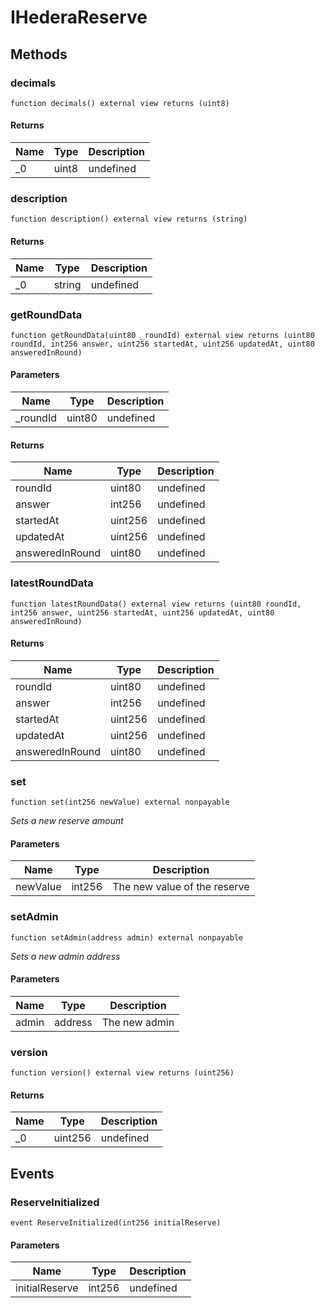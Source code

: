 # IHederaReserve









## Methods

### decimals

```solidity
function decimals() external view returns (uint8)
```






#### Returns

| Name | Type | Description |
|---|---|---|
| _0 | uint8 | undefined |

### description

```solidity
function description() external view returns (string)
```






#### Returns

| Name | Type | Description |
|---|---|---|
| _0 | string | undefined |

### getRoundData

```solidity
function getRoundData(uint80 _roundId) external view returns (uint80 roundId, int256 answer, uint256 startedAt, uint256 updatedAt, uint80 answeredInRound)
```





#### Parameters

| Name | Type | Description |
|---|---|---|
| _roundId | uint80 | undefined |

#### Returns

| Name | Type | Description |
|---|---|---|
| roundId | uint80 | undefined |
| answer | int256 | undefined |
| startedAt | uint256 | undefined |
| updatedAt | uint256 | undefined |
| answeredInRound | uint80 | undefined |

### latestRoundData

```solidity
function latestRoundData() external view returns (uint80 roundId, int256 answer, uint256 startedAt, uint256 updatedAt, uint80 answeredInRound)
```






#### Returns

| Name | Type | Description |
|---|---|---|
| roundId | uint80 | undefined |
| answer | int256 | undefined |
| startedAt | uint256 | undefined |
| updatedAt | uint256 | undefined |
| answeredInRound | uint80 | undefined |

### set

```solidity
function set(int256 newValue) external nonpayable
```



*Sets a new reserve amount*

#### Parameters

| Name | Type | Description |
|---|---|---|
| newValue | int256 | The new value of the reserve |

### setAdmin

```solidity
function setAdmin(address admin) external nonpayable
```



*Sets a new admin address*

#### Parameters

| Name | Type | Description |
|---|---|---|
| admin | address | The new admin |

### version

```solidity
function version() external view returns (uint256)
```






#### Returns

| Name | Type | Description |
|---|---|---|
| _0 | uint256 | undefined |



## Events

### ReserveInitialized

```solidity
event ReserveInitialized(int256 initialReserve)
```





#### Parameters

| Name | Type | Description |
|---|---|---|
| initialReserve  | int256 | undefined |



